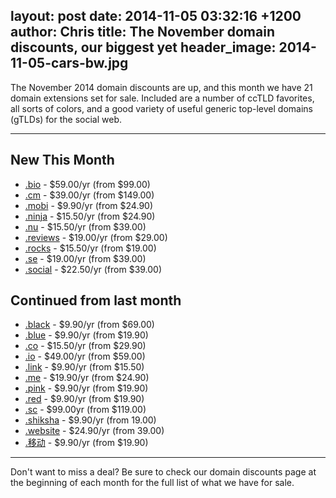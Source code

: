 layout: post
date: 2014-11-05 03:32:16 +1200
author: Chris
title: The November domain discounts, our biggest yet
header_image: 2014-11-05-cars-bw.jpg
----

The November 2014 domain discounts are up, and this month we have 21 domain extensions set for sale. Included are a number of ccTLD favorites, all sorts of colors, and a good variety of useful generic top-level domains (gTLDs) for the social web.

***

## New This Month

+ [.bio](https://iwantmyname.com/domains/dot-bio) - $59.00/yr (from $99.00)
+ [.cm](https://iwantmyname.com/domains/dot-cm) - $39.00/yr (from $149.00)
+ [.mobi](https://iwantmyname.com/domains/dot-mobi) - $9.90/yr (from $24.90)
+ [.ninja](https://iwantmyname.com/domains/dot-ninja) - $15.50/yr (from $24.90)
+ [.nu](https://iwantmyname.com/domains/dot-nu) - $15.50/yr (from $39.00)
+ [.reviews](https://iwantmyname.com/domains/dot-reviews) - $19.00/yr (from $29.00)
+ [.rocks](https://iwantmyname.com/domains/dot-rocks) - $15.50/yr (from $19.00)
+ [.se](https://iwantmyname.com/domains/dot-se) - $19.00/yr (from $39.00)
+ [.social](https://iwantmyname.com/domains/dot-social) - $22.50/yr (from $39.00)

## Continued from last month

+ [.black](https://iwantmyname.com/domains/dot-black) - $9.90/yr (from $69.00)
+ [.blue](https://iwantmyname.com/domains/dot-blue) - $9.90/yr (from $19.90)
+ [.co](https://iwantmyname.com/domains/dot-co) - $15.50/yr (from $29.90)
+ [.io](https://iwantmyname.com/domains/dot-io) - $49.00/yr (from $59.00)
+ [.link](https://iwantmyname.com/domains/dot-link) - $9.90/yr (from $15.50)
+ [.me](https://iwantmyname.com/domains/dot-me) - $19.90/yr (from $24.90)
+ [.pink](https://iwantmyname.com/domains/dot-pink) - $9.90/yr (from $19.90)
+ [.red](https://iwantmyname.com/domains/dot-red) - $9.90/yr (from $19.90)
+ [.sc](https://iwantmyname.com/domains/dot-sc) - $99.00yr (from $119.00)
+ [.shiksha](https://iwantmyname.com/domains/dot-shiksha) - $9.90/yr (from 19.00)
+ [.website](https://iwantmyname.com/domains/dot-website) - $24.90/yr (from 39.00)
+ [.移动](https://iwantmyname.com/domains/dot-移动) - $9.90/yr (from $19.90)

***

Don't want to miss a deal? Be sure to check our domain discounts page at the beginning of each month for the full list of what we have for sale. 


